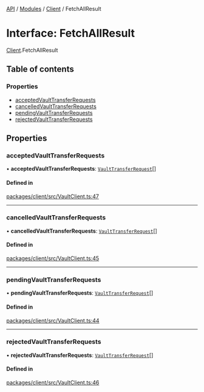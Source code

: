 [API](../API.md) / [Modules](../modules.md) / [Client](../modules/Client.md) / FetchAllResult

# Interface: FetchAllResult

[Client](../modules/Client.md).FetchAllResult

## Table of contents

### Properties

- [acceptedVaultTransferRequests](Client.FetchAllResult.md#acceptedvaulttransferrequests)
- [cancelledVaultTransferRequests](Client.FetchAllResult.md#cancelledvaulttransferrequests)
- [pendingVaultTransferRequests](Client.FetchAllResult.md#pendingvaulttransferrequests)
- [rejectedVaultTransferRequests](Client.FetchAllResult.md#rejectedvaulttransferrequests)

## Properties

### acceptedVaultTransferRequests

• **acceptedVaultTransferRequests**: [`VaultTransferRequest`](Client.VaultTransferRequest.md)[]

#### Defined in

[packages/client/src/VaultClient.ts:47](https://github.com/logion-network/logion-api/blob/main/packages/client/src/VaultClient.ts#L47)

___

### cancelledVaultTransferRequests

• **cancelledVaultTransferRequests**: [`VaultTransferRequest`](Client.VaultTransferRequest.md)[]

#### Defined in

[packages/client/src/VaultClient.ts:45](https://github.com/logion-network/logion-api/blob/main/packages/client/src/VaultClient.ts#L45)

___

### pendingVaultTransferRequests

• **pendingVaultTransferRequests**: [`VaultTransferRequest`](Client.VaultTransferRequest.md)[]

#### Defined in

[packages/client/src/VaultClient.ts:44](https://github.com/logion-network/logion-api/blob/main/packages/client/src/VaultClient.ts#L44)

___

### rejectedVaultTransferRequests

• **rejectedVaultTransferRequests**: [`VaultTransferRequest`](Client.VaultTransferRequest.md)[]

#### Defined in

[packages/client/src/VaultClient.ts:46](https://github.com/logion-network/logion-api/blob/main/packages/client/src/VaultClient.ts#L46)

